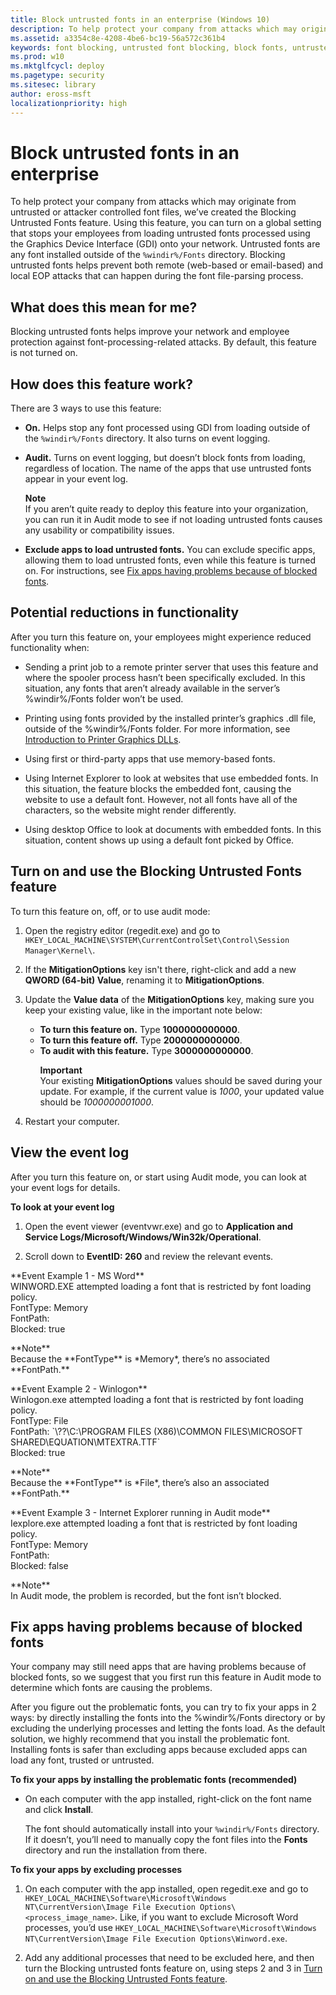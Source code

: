 ```yaml
---
title: Block untrusted fonts in an enterprise (Windows 10)
description: To help protect your company from attacks which may originate from untrusted or attacker controlled font files, we’ve created the Blocking Untrusted Fonts feature.
ms.assetid: a3354c8e-4208-4be6-bc19-56a572c361b4
keywords: font blocking, untrusted font blocking, block fonts, untrusted fonts
ms.prod: w10
ms.mktglfcycl: deploy
ms.pagetype: security
ms.sitesec: library
author: eross-msft
localizationpriority: high
---
```


# Block untrusted fonts in an enterprise
To help protect your company from attacks which may originate from untrusted or attacker controlled font files, we’ve created the Blocking Untrusted Fonts feature. Using this feature, you can turn on a global setting that stops your employees from loading untrusted fonts processed using the Graphics Device Interface (GDI) onto your network. Untrusted fonts are any font installed outside of the `%windir%/Fonts` directory. Blocking untrusted fonts helps prevent both remote (web-based or email-based) and local EOP attacks that can happen during the font file-parsing process.

## What does this mean for me?
Blocking untrusted fonts helps improve your network and employee protection against font-processing-related attacks. By default, this feature is not turned on.

## How does this feature work?
There are 3 ways to use this feature:

-   **On.** Helps stop any font processed using GDI from loading outside of the `%windir%/Fonts` directory. It also turns on event logging.

-   **Audit.** Turns on event logging, but doesn’t block fonts from loading, regardless of location. The name of the apps that use untrusted fonts appear in your event log.<p>**Note**<br>If you aren’t quite ready to deploy this feature into your organization, you can run it in Audit mode to see if not loading untrusted fonts causes any usability or compatibility issues.

-   **Exclude apps to load untrusted fonts.** You can exclude specific apps, allowing them to load untrusted fonts, even while this feature is turned on. For instructions, see [Fix apps having problems because of blocked fonts](#fix-apps-having-problems-because-of-blocked-fonts).

## Potential reductions in functionality
After you turn this feature on, your employees might experience reduced functionality when:

-   Sending a print job to a remote printer server that uses this feature and where the spooler process hasn’t been specifically excluded. In this situation, any fonts that aren’t already available in the server’s %windir%/Fonts folder won’t be used.

-   Printing using fonts provided by the installed printer’s graphics .dll file, outside of the %windir%/Fonts folder. For more information, see [Introduction to Printer Graphics DLLs](http://go.microsoft.com/fwlink/p/?LinkId=522302).

-   Using first or third-party apps that use memory-based fonts.

-   Using Internet Explorer to look at websites that use embedded fonts. In this situation, the feature blocks the embedded font, causing the website to use a default font. However, not all fonts have all of the characters, so the website might render differently.

-   Using desktop Office to look at documents with embedded fonts. In this situation, content shows up using a default font picked by Office.

## Turn on and use the Blocking Untrusted Fonts feature
To turn this feature on, off, or to use audit mode:

1.  Open the registry editor (regedit.exe) and go to `HKEY_LOCAL_MACHINE\SYSTEM\CurrentControlSet\Control\Session Manager\Kernel\`.

2.  If the **MitigationOptions** key isn't there, right-click and add a new **QWORD (64-bit) Value**, renaming it to **MitigationOptions**.

3.  Update the **Value data** of the **MitigationOptions** key, making sure you keep your existing value, like in the important note below:

    -   **To turn this feature on.** Type **1000000000000**.
    -   **To turn this feature off.** Type **2000000000000**.
    -   **To audit with this feature.** Type **3000000000000**.<p>**Important**<br>Your existing **MitigationOptions** values should be saved during your update. For example, if the current value is *1000*, your updated value should be *1000000001000*. 

4.  Restart your computer.

## View the event log
After you turn this feature on, or start using Audit mode, you can look at your event logs for details.

**To look at your event log**

1. Open the event viewer (eventvwr.exe) and go to **Application and Service Logs/Microsoft/Windows/Win32k/Operational**.

2. Scroll down to **EventID: 260** and review the relevant events.
<p>
**Event Example 1 - MS Word**<br>
WINWORD.EXE attempted loading a font that is restricted by font loading policy.<br>
FontType: Memory<br>
FontPath:<br>
Blocked: true<p>
**Note**<br>Because the **FontType** is *Memory*, there’s no associated **FontPath.**
<p>
**Event Example 2 - Winlogon**<br>
Winlogon.exe attempted loading a font that is restricted by font loading policy.<br>
FontType: File<br>
FontPath: `\??\C:\PROGRAM FILES (X86)\COMMON FILES\MICROSOFT SHARED\EQUATION\MTEXTRA.TTF`<br>
Blocked: true<p>
**Note**<br>Because the **FontType** is *File*, there’s also an associated **FontPath.**
<p>
**Event Example 3 - Internet Explorer running in Audit mode**<br>
Iexplore.exe attempted loading a font that is restricted by font loading policy.<br>
FontType: Memory<br>
FontPath:<br>
Blocked: false<p>
**Note**<br>In Audit mode, the problem is recorded, but the font isn’t blocked.

## Fix apps having problems because of blocked fonts
Your company may still need apps that are having problems because of blocked fonts, so we suggest that you first run this feature in Audit mode to determine which fonts are causing the problems.

After you figure out the problematic fonts, you can try to fix your apps in 2 ways: by directly installing the fonts into the %windir%/Fonts directory or by excluding the underlying processes and letting the fonts load. As the default solution, we highly recommend that you install the problematic font. Installing fonts is safer than excluding apps because excluded apps can load any font, trusted or untrusted.

**To fix your apps by installing the problematic fonts (recommended)**

-   On each computer with the app installed, right-click on the font name and click **Install**.<p>The font should automatically install into your `%windir%/Fonts` directory. If it doesn’t, you’ll need to manually copy the font files into the **Fonts** directory and run the installation from there.

**To fix your apps by excluding processes**

1.  On each computer with the app installed, open regedit.exe and go to `HKEY_LOCAL_MACHINE\Software\Microsoft\Windows NT\CurrentVersion\Image File Execution Options\<process_image_name>`. Like, if you want to exclude Microsoft Word processes, you’d use `HKEY_LOCAL_MACHINE\Software\Microsoft\Windows NT\CurrentVersion\Image File Execution Options\Winword.exe`.

2.  Add any additional processes that need to be excluded here, and then turn the Blocking untrusted fonts feature on, using steps 2 and 3 in [Turn on and use the Blocking Untrusted Fonts feature](#turn-on-and-use-the-blocking-untrusted-fonts-feature).

 

 





